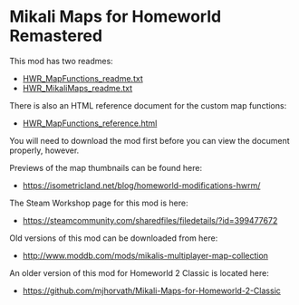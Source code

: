 # Mikali Maps for Homeworld Remastered

This mod has two readmes:

* [HWR_MapFunctions_readme.txt](DataMikaliMaps/docs/HWR_MapFunctions_readme.txt)
* [HWR_MikaliMaps_readme.txt](DataMikaliMaps/docs/HWR_MikaliMaps_readme.txt)

There is also an HTML reference document for the custom map functions:

* [HWR_MapFunctions_reference.html](DataMikaliMaps/docs/HWR_MapFunctions_reference.html)

You will need to download the mod first before you can view the document properly, however.

Previews of the map thumbnails can be found here:

* https://isometricland.net/blog/homeworld-modifications-hwrm/

The Steam Workshop page for this mod is here:

* https://steamcommunity.com/sharedfiles/filedetails/?id=399477672

Old versions of this mod can be downloaded from here:

* http://www.moddb.com/mods/mikalis-multiplayer-map-collection

An older version of this mod for Homeworld 2 Classic is located here:

* https://github.com/mjhorvath/Mikali-Maps-for-Homeworld-2-Classic
